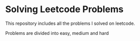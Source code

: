 # Solving Leetcode Problems

This repository includes all the problems I solved on leetcode.

Problems are divided into easy, medium and hard
